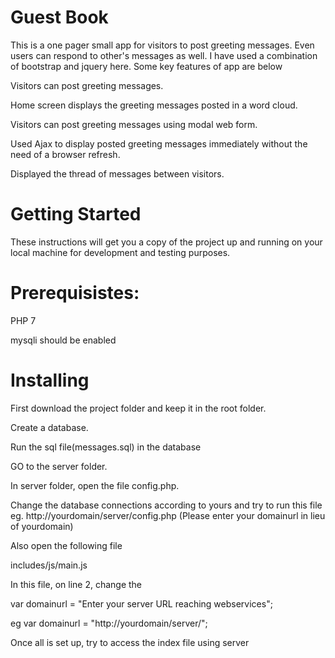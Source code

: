 # Guest Book
This is a one pager small app for visitors to post greeting messages. Even users can respond to other's messages as well. I have used a combination of bootstrap and jquery here.
Some key features of app are below

   Visitors can post greeting messages.
   
   Home screen displays the greeting messages posted in a word cloud. 
   
   Visitors can post greeting messages using modal web form. 
   
   Used Ajax to display posted greeting messages immediately without the need of a browser refresh. 
   
   Displayed the thread of messages between visitors.

# Getting Started
These instructions will get you a copy of the project up and running on your local machine for development and testing purposes.

# Prerequisistes: 
PHP 7

mysqli should be enabled

# Installing
 
First download the project folder and keep it in the root folder.

Create a database.

Run the sql file(messages.sql) in the database

GO to the server folder.

In server folder, open the file config.php.

Change the database connections according to yours 
and try to run this file eg. http://yourdomain/server/config.php
(Please enter your domainurl in lieu of yourdomain)

Also open the following file

includes/js/main.js

In this file, on line 2, change the 

var domainurl = "Enter your server URL reaching webservices";

eg var domainurl = "http://yourdomain/server/";

Once all is set up, try to access the index file using server



